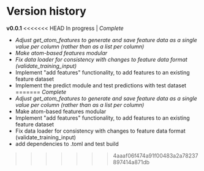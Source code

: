 # Version history
**v0.0.1**
<<<<<<< HEAD
In progress | *Complete*
- *Adjust get_atom_features to generate and save feature data as a single value per column (rather than as a list per column)*
- *Make atom-based features modular*
- *Fix data loader for consistency with changes to feature data format (validate_training_input)*
- Implement "add features" functionality, to add features to an existing feature dataset
- Implement the predict module and test predictions with test dataset
=======
*Complete*
- *Adjust get_atom_features to generate and save feature data as a single value per column (rather than as a list per column)*
- Make atom-based features modular
- Implement "add features" functionality, to add features to an existing feature dataset
- Fix data loader for consistency with changes to feature data format (validate_training_input)
- add dependencies to .toml and test build
>>>>>>> 4aaaf06f474a91f00483a2a78237897414a871db
